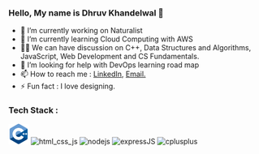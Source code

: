 ### Hello, My name is Dhruv Khandelwal 👋
<ul>
  <li>🔭 I’m currently working on Naturalist</li>
  <li>🌱 I’m currently learning Cloud Computing with AWS</li>
  <li>👩‍💻 We can have discussion on C++, Data Structures and Algorithms, JavaScript, Web Development and CS Fundamentals.</li>
  <li>🤔 I’m looking for help with DevOps learning road map</li>
  <li>📫 How to reach me : <a href="https://www.linkedin.com/in/dhruv-khandelwal-916531200/">LinkedIn</a>, <a href="mailto:dhruva609@gmail.com">Email.</a></li>
  <li>⚡ Fun fact : I love designing.</li>
</ul>
<h3>Tech Stack :</h3>
<p><img src="https://raw.githubusercontent.com/devicons/devicon/master/icons/cplusplus/cplusplus-original.svg" alt="cplusplus" width="40" height="40" style="max-width: 100%;">
  <img src="https://user-images.githubusercontent.com/30186107/29488525-f55a69d0-84da-11e7-8a39-5476f663b5eb.png" alt="html_css_js" width="80" height="40" style="max-width: 100%;">
  <img src="https://avatars.githubusercontent.com/u/9950313?s=200&amp;v=4" alt="nodejs" width="40" height="40" style="max-width: 100%;"> 
  <img src="https://user-images.githubusercontent.com/46530103/149555472-2e2ed369-9011-496e-9fe5-69facdf534e8.png" alt="expressJS" width="40" height="40" style="max-width: 100%;"> 
  <img src="https://user-images.githubusercontent.com/10599752/119025825-26c26480-b9c2-11eb-8c20-0650aab54947.jpeg" alt="cplusplus" width="40" height="40" style="max-width: 100%;">
</p>
<!--
**Mister-Mec/Mister-Mec** is a ✨ _special_ ✨ repository because its `README.md` (this file) appears on your GitHub profile.

Here are some ideas to get you started:

- 🔭 I’m currently working on ...
- 🌱 I’m currently learning ...
- 👯 I’m looking to collaborate on ...
- 🤔 I’m looking for help with ...
- 💬 Ask me about ...
- 📫 How to reach me: ...
- 😄 Pronouns: ...
- ⚡ Fun fact: ...
-->
